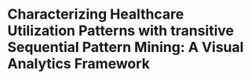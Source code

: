 # Characterizing Healthcare Utilization Patterns with transitive Sequential Pattern Mining: A Visual Analytics Framework
